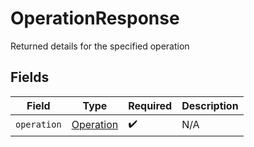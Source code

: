 # OperationResponse

Returned details for the specified operation


## Fields

| Field                                         | Type                                          | Required                                      | Description                                   |
| --------------------------------------------- | --------------------------------------------- | --------------------------------------------- | --------------------------------------------- |
| `operation`                                   | [Operation](../../models/shared/operation.md) | :heavy_check_mark:                            | N/A                                           |